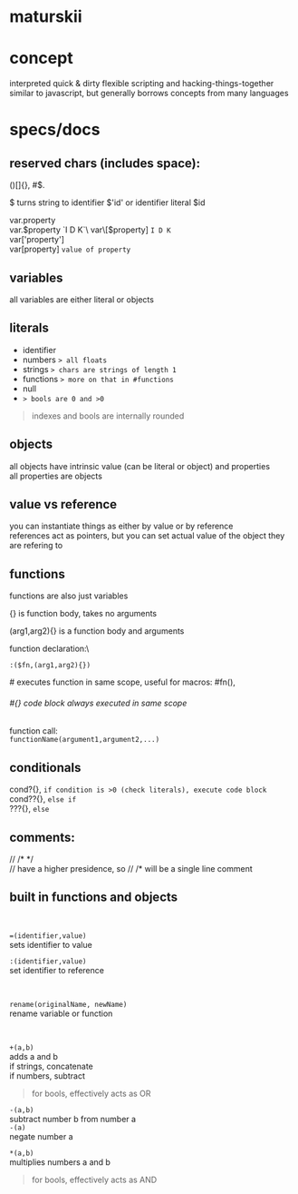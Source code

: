 # maturskii

# concept
interpreted quick & dirty flexible scripting and hacking-things-together\
similar to javascript, but generally borrows concepts from many languages

# specs/docs

## reserved chars (includes space):
()[]{}, #$.


$ turns string to identifier $'id' or identifier literal $id

var.property\
var.$property `I D K`\
var\[$property\] `I D K`\
var\['property'\]\
var\[property\] `value of property`

## variables
all variables are either literal or objects

## literals
* identifier
* numbers  `> all floats`
* strings  `> chars are strings of length 1`
* functions  `> more on that in #functions`
* null
* `> bools are 0 and >0`

> indexes and bools are internally rounded

## objects
all objects have intrinsic value (can be literal or object) and properties\
all properties are objects

## value vs reference
you can instantiate things as either by value or by reference\
references act as pointers, but you can set actual value of the object they are refering to

## functions
functions are also just variables

{} is function body, takes no arguments

(arg1,arg2){} is a function body and arguments

function declaration:\
```
:($fn,(arg1,arg2){})
```

\# executes function in same scope, useful for macros: #fn(),

###### #{} code block always executed in same scope

function call:\
`functionName(argument1,argument2,...)`

## conditionals

cond?{}, `if condition is >0 (check literals), execute code block`\
cond??{}, `else if`\
???{}, `else`

## comments:
// /\* \*/\
// have a higher presidence, so // /\* will be a single line comment

## built in functions and objects
</br>

`=(identifier,value)`\
sets identifier to value

`:(identifier,value)`\
set identifier to reference

</br>

`rename(originalName, newName)`\
rename variable or function

</br>

`+(a,b)`\
adds a and b\
if strings, concatenate\
if numbers, subtract
> for bools, effectively acts as OR 

`-(a,b)`\
subtract number b from number a\
`-(a)`\
negate number a

`*(a,b)`\
multiplies numbers a and b
> for bools, effectively acts as AND
